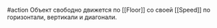 #action
Объект свободно движется по [[Floor]] со своей [[Speed]] по горизонтали, вертикали и диагонали.
